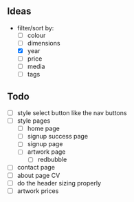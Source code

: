 ## Ideas
- filter/sort by:
    - [ ] colour
    - [ ] dimensions
    - [x] year
    - [ ] price
    - [ ] media
    - [ ] tags
## Todo
- [ ] style select button like the nav buttons
- [ ] style pages
    - [ ] home page
    - [ ] signup success page
    - [ ] signup page
    - [ ] artwork page
      - [ ] redbubble
- [ ] contact page
- [ ] about page CV
- [ ] do the header sizing properly
- [ ] artwork prices
